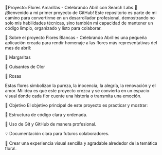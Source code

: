 🌻Proyecto: Flores Amarillas - Celebrando Abril con Search Labs 💐
¡Bienvenido a mi primer proyecto de GitHub!
Este repositorio es parte de mi camino para convertirme en un desarrollador profesional, demostrando no solo mis habilidades técnicas, sino también mi capacidad de mantener un código limpio, organizado y listo para colaborar.

🌸 Sobre el proyecto
Flores Blancas - Celebrando Abril es una pequeña aplicación creada para rendir homenaje a las flores más representativas del mes de abril:

🌻 Margaritas

🌿 Guisantes de Olor

🌹 Rosas

Estas flores simbolizan la pureza, la inocencia, la alegría, la renovación y el amor.
Mi idea es que este proyecto crezca y se convierta en un espacio visual donde cada flor cuente una historia o transmita una emoción.

🚀 Objetivo
El objetivo principal de este proyecto es practicar y mostrar:

🧠 Estructura de código clara y ordenada.

🔧 Uso de Git y GitHub de manera profesional.

💡 Documentación clara para futuros colaboradores.

🎨 Crear una experiencia visual sencilla y agradable alrededor de la temática floral.